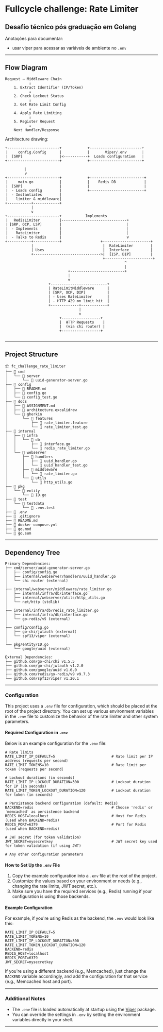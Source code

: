 # Fullcycle challenge: Rate Limiter

## Desafio técnico pós graduação em Golang

Anotações para documentar:
- usar viper para acessar as variáveis de ambiente no `.env`

---
## Flow Diagram

```
Request → Middleware Chain
           ↓
    1. Extract Identifier (IP/Token)
           ↓
    2. Check Lockout Status
           ↓
    3. Get Rate Limit Config
           ↓
    4. Apply Rate Limiting
           ↓
    5. Register Request
           ↓
    Next Handler/Response

```

Architecture drawing:
```
+------------------------+            +------------------------+
|     config.Config      |            |       Viper/.env       |
|  [SRP]                 |<-----------+  Loads configuration   |
+------------------------+            +------------------------+

         |
         v
+------------------------+            +-------------------------+
|     main.go            |            |    Redis DB             |
|  [SRP]                 |            |                         |
|  - Loads config        |            +-------------------------+
|  - Instantiates        |
|    limiter & middleware|
+-----------+------------+
            |
            v
+------------------------+           Implements
|   RedisLimiter         |------------------------------+
| [SRP, OCP, LSP]        |                              |
|  - Implements          |                              |
|    RateLimiter         |                              |
|  - Talks to Redis      |                              v
+-----------+------------+                  +----------------------+
            |                                |  RateLimiter        |
            | Uses                           |  Interface          |
            +------------------------------->|  [ISP, DIP]         |
                                             +----------------------+
                                                       ^
                                                       |
                             +-------------------------+
                             |
                             v
                    +--------------------------+
                    | RateLimitMiddleware      |
                    | [SRP, OCP, DIP]          |
                    | - Uses RateLimiter       |
                    | - HTTP 429 on limit hit  |
                    +-------------+------------+
                                  |
                                  v
                         +------------------+
                         |  HTTP Requests    |
                         |  (via chi router) |
                         +------------------+


```


---
## Project Structure

```
📦 fc_challenge_rate_limiter
├── 📁 cmd
│   └── 📁 server
│       └── 📄 uuid-generator-server.go
├── 📁 config
│   ├── 📄 README.md
│   ├── 📄 config.go
│   └── 📄 config_test.go
├── 📁 docs
│   ├── 📄 ASSIGNMENT.md
│   ├── 📄 architecture.excalidraw
│   └── 📁 gherkin
│       └── 📁 features
│           ├── 📄 rate_limiter.feature
│           └── 📄 rate_limiter_test.go
├── 📁 internal
│   ├── 📁 infra
│   │   └── 📁 db
│   │       ├── 📄 interface.go
│   │       └── 📄 redis_rate_limiter.go
│   └── 📁 webserver
│       ├── 📁 handlers
│       │   ├── 📄 uuid_handler.go
│       │   └── 📄 uuid_handler_test.go
│       ├── 📁 middleware
│       │   └── 📄 rate_limiter.go
│       └── 📁 utils
│           └── 📄 http_utils.go
├── 📁 pkg
│   └── 📁 entity
│       └── 📄 ID.go
├── 📁 test
│   └── 📁 testdata
│       └── 📄 .env.test
├── 📄 .env
├── 📄 .gitignore
├── 📄 README.md
├── 📄 docker-compose.yml
├── 📄 go.mod
└── 📄 go.sum
```


---

## Dependency Tree

```
Primary Dependencies:
├── cmd/server/uuid-generator-server.go
│   ├── config/config.go
│   ├── internal/webserver/handlers/uuid_handler.go
│   └── chi router (external)
│
├── internal/webserver/middleware/rate_limiter.go
│   ├── internal/infra/db/interface.go
│   ├── internal/webserver/utils/http_utils.go
│   └── net/http (stdlib)
│
├── internal/infra/db/redis_rate_limiter.go
│   ├── internal/infra/db/interface.go
│   └── go-redis/v9 (external)
│
├── config/config.go
│   ├── go-chi/jwtauth (external)
│   └── spf13/viper (external)
│
└── pkg/entity/ID.go
    └── google/uuid (external)

External Dependencies:
├── github.com/go-chi/chi v1.5.5
├── github.com/go-chi/jwtauth v1.2.0
├── github.com/google/uuid v1.6.0
├── github.com/redis/go-redis/v9 v9.7.3
└── github.com/spf13/viper v1.20.1

```


---

### Configuration

This project uses a `.env` file for configuration, which should be placed at the root of the project directory. You can set up various environment variables in the `.env` file to customize the behavior of the rate limiter and other system parameters.

#### Required Configuration in `.env`

Below is an example configuration for the `.env` file:

```
# Rate limits
RATE_LIMIT_IP_DEFAULT=5                          # Rate limit per IP address (requests per second)
RATE_LIMIT_TOKENS=10                             # Rate limit per token (requests per second)

# Lockout durations (in seconds)
RATE_LIMIT_IP_LOCKOUT_DURATION=300               # Lockout duration for IP (in seconds)
RATE_LIMIT_TOKEN_LOCKOUT_DURATION=120            # Lockout duration for token (in seconds)

# Persistence backend configuration (default: Redis)
BACKEND=redis                                    # Choose 'redis' or 'memcached' as persistence backend
REDIS_HOST=localhost                             # Host for Redis (used when BACKEND=redis)
REDIS_PORT=6379                                  # Port for Redis (used when BACKEND=redis)

# JWT secret (for token validation)
JWT_SECRET=mysecretkey                           # JWT secret key used for token validation (if using JWT)

# Any other configuration parameters
```

#### How to Set Up the `.env` File

1. Copy the example configuration into a `.env` file at the root of the project.
2. Customize the values based on your environment or needs (e.g., changing the rate limits, JWT secret, etc.).
3. Make sure you have the required services (e.g., Redis) running if your configuration is using those backends.

#### Example Configuration

For example, if you're using Redis as the backend, the `.env` would look like this:

```
RATE_LIMIT_IP_DEFAULT=5
RATE_LIMIT_TOKENS=10
RATE_LIMIT_IP_LOCKOUT_DURATION=300
RATE_LIMIT_TOKEN_LOCKOUT_DURATION=120
BACKEND=redis
REDIS_HOST=localhost
REDIS_PORT=6379
JWT_SECRET=mysecretkey
```

If you're using a different backend (e.g., Memcached), just change the `BACKEND` variable accordingly, and add the configuration for that service (e.g., Memcached host and port).

---

### Additional Notes

- The `.env` file is loaded automatically at startup using the [Viper](https://github.com/spf13/viper) package.
- You can override the settings in `.env` by setting the environment variables directly in your shell.

---
